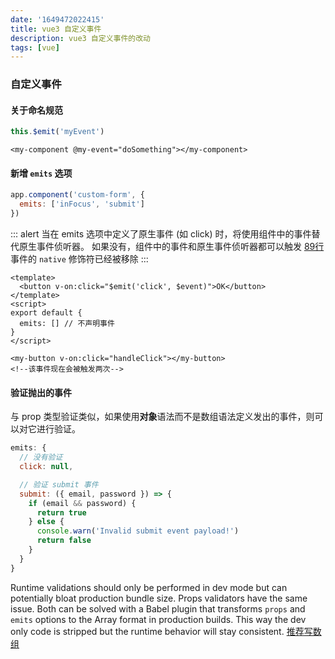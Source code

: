 ```yaml
---
date: '1649472022415'
title: vue3 自定义事件
description: vue3 自定义事件的改动
tags: [vue]
---
```

### 自定义事件
#### 关于命名规范
```js
this.$emit('myEvent')
```
```vue
<my-component @my-event="doSomething"></my-component>
```
#### 新增 `emits` 选项
```js
app.component('custom-form', {
  emits: ['inFocus', 'submit']
})
```
::: alert
当在 emits 选项中定义了原生事件 (如 click) 时，将使用组件中的事件替代原生事件侦听器。
如果没有，组件中的事件和原生事件侦听器都可以触发 [89行](https://github.com/vuejs/rfcs/pull/16/files)
事件的 `native` 修饰符已经被移除
:::
```vue
<template>
  <button v-on:click="$emit('click', $event)">OK</button>
</template>
<script>
export default {
  emits: [] // 不声明事件
}
</script>
```
```vue
<my-button v-on:click="handleClick"></my-button>
<!--该事件现在会被触发两次-->
```
#### 验证抛出的事件
与 prop 类型验证类似，如果使用**对象**语法而不是数组语法定义发出的事件，则可以对它进行验证。
```js
emits: {
  // 没有验证
  click: null,

  // 验证 submit 事件
  submit: ({ email, password }) => {
    if (email && password) {
      return true
    } else {
      console.warn('Invalid submit event payload!')
      return false
    }
  }
}
```
Runtime validations should only be performed in dev mode but can potentially bloat production bundle size. Props validators have the same issue. Both can be solved with a Babel plugin that transforms `props` and `emits` options to the Array format in production builds. This way the dev only code is stripped but the runtime behavior will stay consistent.
[推荐写数组](https://github.com/vuejs/rfcs/pull/16/files)
